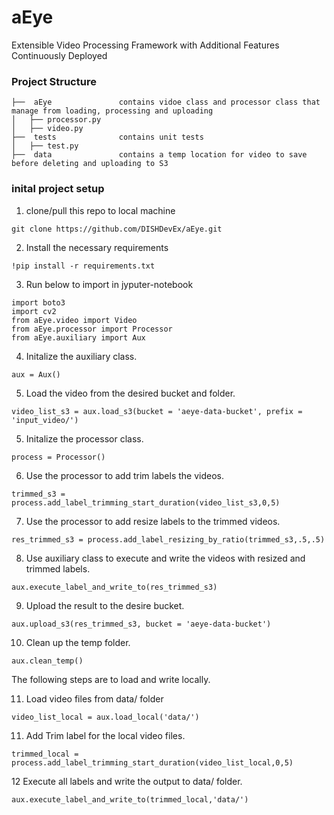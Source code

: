 # aEye

Extensible Video Processing Framework with Additional Features Continuously Deployed

### **Project Structure**

```
├──  aEye				contains vidoe class and processor class that manage from loading, processing and uploading
│   ├── processor.py
│   ├── video.py
├──  tests				contains unit tests
│   ├── test.py
├──  data				contains a temp location for video to save before deleting and uploading to S3
```

### **inital project setup**

1. clone/pull this repo to local machine

```console
git clone https://github.com/DISHDevEx/aEye.git
```

2. Install the necessary requirements

```console
!pip install -r requirements.txt
```

3. Run below to import in jyputer-notebook

```console
import boto3
import cv2
from aEye.video import Video
from aEye.processor import Processor
from aEye.auxiliary import Aux
```

4. Initalize the auxiliary class.

```console
aux = Aux()
```

5. Load the video from the desired bucket and folder.

```console
video_list_s3 = aux.load_s3(bucket = 'aeye-data-bucket', prefix = 'input_video/')
```

5. Initalize the processor class.

```console
process = Processor()
```

6. Use the processor to add trim labels the videos.

```console
trimmed_s3 = process.add_label_trimming_start_duration(video_list_s3,0,5)
```

7. Use the processor to add resize labels to the trimmed videos.

```console
res_trimmed_s3 = process.add_label_resizing_by_ratio(trimmed_s3,.5,.5)
```

8. Use auxiliary class to execute and write the videos with resized and trimmed labels.

```console
aux.execute_label_and_write_to(res_trimmed_s3)
```

9. Upload the result to the desire bucket.

```console
aux.upload_s3(res_trimmed_s3, bucket = 'aeye-data-bucket')
```

10. Clean up the temp folder.

```console
aux.clean_temp()
```

The following steps are to load and write locally.

11. Load video files from data/ folder

```console
video_list_local = aux.load_local('data/')
```

11. Add Trim label for the local video files.

```console
trimmed_local = process.add_label_trimming_start_duration(video_list_local,0,5)
```

12 Execute all labels and write the output to data/ folder.

```console
aux.execute_label_and_write_to(trimmed_local,'data/')
```
